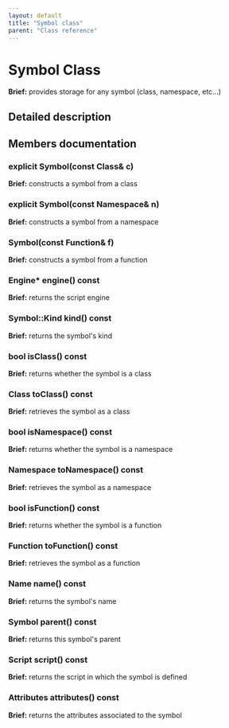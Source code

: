 ```yaml
---
layout: default
title: "Symbol class"
parent: "Class reference"
---
```


# Symbol Class

**Brief:** provides storage for any symbol (class, namespace, etc...)

## Detailed description

## Members documentation

### explicit Symbol(const Class& c)

**Brief:** constructs a symbol from a class

### explicit Symbol(const Namespace& n)

**Brief:** constructs a symbol from a namespace

### Symbol(const Function& f)

**Brief:** constructs a symbol from a function

### Engine* engine() const

**Brief:** returns the script engine

### Symbol::Kind kind() const

**Brief:** returns the symbol's kind

### bool isClass() const

**Brief:** returns whether the symbol is a class

### Class toClass() const

**Brief:** retrieves the symbol as a class

### bool isNamespace() const

**Brief:** returns whether the symbol is a namespace

### Namespace toNamespace() const

**Brief:** retrieves the symbol as a namespace

### bool isFunction() const

**Brief:** returns whether the symbol is a function

### Function toFunction() const

**Brief:** retrieves the symbol as a function

### Name name() const

**Brief:** returns the symbol's name

### Symbol parent() const

**Brief:** returns this symbol's parent

### Script script() const

**Brief:** returns the script in which the symbol is defined

### Attributes attributes() const

**Brief:** returns the attributes associated to the symbol

